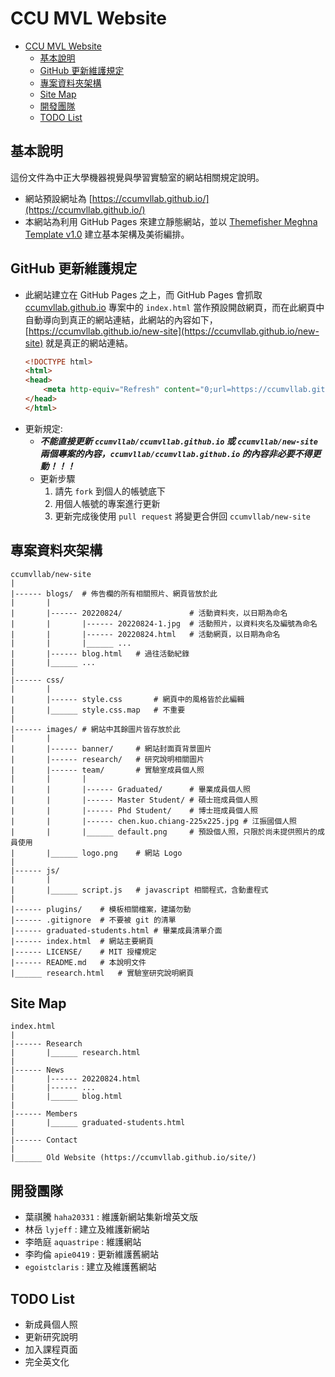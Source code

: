 # CCU MVL Website
- [CCU MVL Website](#ccu-mvl-website)
  - [基本說明](#基本說明)
  - [GitHub 更新維護規定](#github-更新維護規定)
  - [專案資料夾架構](#專案資料夾架構)
  - [Site Map](#site-map)
  - [開發團隊](#開發團隊)
  - [TODO List](#todo-list)

## 基本說明
這份文件為中正大學機器視覺與學習實驗室的網站相關規定說明。
- 網站預設網址為 [https://ccumvllab.github.io/](https://ccumvllab.github.io/)
- 本網站為利用 GitHub Pages 來建立靜態網站，並以 [Themefisher Meghna Template v1.0](https://themefisher.com/products/meghna) 建立基本架構及美術編排。

## GitHub 更新維護規定
- 此網站建立在 GitHub Pages 之上，而 GitHub Pages 會抓取 [ccumvllab.github.io](https://github.com/ccumvllab/ccumvllab.github.io) 專案中的 `index.html` 當作預設開啟網頁，而在此網頁中自動導向到真正的網站連結，此網站的內容如下，[https://ccumvllab.github.io/new-site](https://ccumvllab.github.io/new-site) 就是真正的網站連結。
    ```html
    <!DOCTYPE html>
    <html>
    <head>
        <meta http-equiv="Refresh" content="0;url=https://ccumvllab.github.io/new-site">
    </head>
    </html>
    ```
- 更新規定:
  - ***不能直接更新 `ccumvllab/ccumvllab.github.io` 或 `ccumvllab/new-site` 兩個專案的內容，`ccumvllab/ccumvllab.github.io` 的內容非必要不得更動！！！***
  - 更新步驟
    1. 請先 `fork` 到個人的帳號底下
    2. 用個人帳號的專案進行更新
    3. 更新完成後使用 `pull request` 將變更合併回 `ccumvllab/new-site`

## 專案資料夾架構
```
ccumvllab/new-site
|
|------ blogs/  # 佈告欄的所有相關照片、網頁皆放於此
|       |
|       |------ 20220824/               # 活動資料夾，以日期為命名
|       |       |------ 20220824-1.jpg  # 活動照片，以資料夾名及編號為命名
|       |       |------ 20220824.html   # 活動網頁，以日期為命名
|       |       |______ ...
|       |------ blog.html   # 過往活動紀錄
|       |______ ...
|
|------ css/
|       |
|       |------ style.css       # 網頁中的風格皆於此編輯
|       |______ style.css.map   # 不重要
|
|------ images/ # 網站中其餘圖片皆存放於此
|       |
|       |------ banner/     # 網站封面頁背景圖片
|       |------ research/   # 研究說明相關圖片
|       |------ team/       # 實驗室成員個人照
|       |       |
|       |       |------ Graduated/      # 畢業成員個人照
|       |       |------ Master Student/ # 碩士班成員個人照
|       |       |------ Phd Student/    # 博士班成員個人照
|       |       |------ chen.kuo.chiang-225x225.jpg # 江振國個人照
|       |       |______ default.png     # 預設個人照，只限於尚未提供照片的成員使用
|       |______ logo.png    # 網站 Logo
|
|------ js/
|       |
|       |______ script.js   # javascript 相關程式，含動畫程式
|
|------ plugins/    # 模板相關檔案，建議勿動
|------ .gitignore  # 不要被 git 的清單
|------ graduated-students.html # 畢業成員清單介面
|------ index.html  # 網站主要網頁
|------ LICENSE/    # MIT 授權規定
|------ README.md   # 本說明文件
|______ research.html   # 實驗室研究說明網頁
```
## Site Map
```
index.html
|
|------ Research
|       |______ research.html
|
|------ News
|       |------ 20220824.html
|       |------ ...
|       |______ blog.html
|
|------ Members
|       |______ graduated-students.html
|
|------ Contact
|
|______ Old Website (https://ccumvllab.github.io/site/)
```

## 開發團隊
- 葉祺騰 `haha20331` : 維護新網站集新增英文版
- 林岳 `lyjeff` : 建立及維護新網站
- 李皓庭 `aquastripe` : 維護網站
- 李昀倫 `apie0419` : 更新維護舊網站
- `egoistclaris` : 建立及維護舊網站

## TODO List
- 新成員個人照
- 更新研究說明
- 加入課程頁面
- 完全英文化
